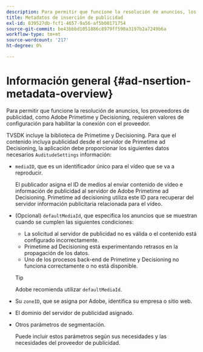 ```yaml
---
description: Para permitir que funcione la resolución de anuncios, los proveedores de publicidad, como Adobe Primetime y Decisioning, requieren valores de configuración para habilitar la conexión con el proveedor.
title: Metadatos de inserción de publicidad
exl-id: 839527db-fcf1-4657-9a56-af5b00171754
source-git-commit: be43bbbd1051886c8979ff590a3197b2a7249b6a
workflow-type: tm+mt
source-wordcount: '217'
ht-degree: 0%

---
```


# Información general {#ad-nsertion-metadata-overview}

Para permitir que funcione la resolución de anuncios, los proveedores de publicidad, como Adobe Primetime y Decisioning, requieren valores de configuración para habilitar la conexión con el proveedor.

TVSDK incluye la biblioteca de Primetime y Decisioning. Para que el contenido incluya publicidad desde el servidor de Primetime ad Decisioning, la aplicación debe proporcionar los siguientes datos necesarios `AuditudeSettings` información:

* `mediaID`, que es un identificador único para el vídeo que se va a reproducir.

   El publicador asigna el ID de medios al enviar contenido de vídeo e información de publicidad al servidor de Adobe Primetime ad Decisioning. Primetime ad decisioning utiliza este ID para recuperar del servidor información publicitaria relacionada para el vídeo.

* (Opcional) `defaultMediaId`, que especifica los anuncios que se muestran cuando se cumplen las siguientes condiciones:

   * La solicitud al servidor de publicidad no es válida o el contenido está configurado incorrectamente.
   * Primetime ad Decisioning está experimentando retrasos en la propagación de los datos.
   * Uno de los procesos back-end de Primetime y Decisioning no funciona correctamente o no está disponible.

   >[!TIP]
   >
   >Adobe recomienda utilizar `defaultMediaId`.

* Su `zoneID`, que se asigna por Adobe, identifica su empresa o sitio web.
* El dominio del servidor de publicidad asignado.
* Otros parámetros de segmentación.

   Puede incluir estos parámetros según sus necesidades y las necesidades del proveedor de publicidad.
